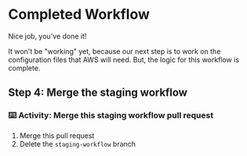 # Completed Workflow

Nice job, you've done it!

It won't be "working" yet, because our next step is to work on the configuration files that AWS will need. But, the logic for this workflow is complete.

## Step 4: Merge the staging workflow

### :keyboard: Activity: Merge this staging workflow pull request

1. Merge this pull request
2. Delete the `staging-workflow` branch